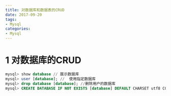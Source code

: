 ```yaml
---
title: 对数据库和数据表的CRUD
date: 2017-09-20
tags:
- Mysql
categories:
- Mysql
---
```


# 1 对数据库的CRUD

``` sql 
mysql> show database // 展示数据库
mysql> user [database]; //  使用指定数据库
mysql> drop database [database]; //删除用户的数据库
mysql> CREATE DATABASE IF NOT EXISTS [database] DEFAULT CHARSET utf8 COLLATE utf8_general_ci// 添加数据库
```
<!-- more -->

